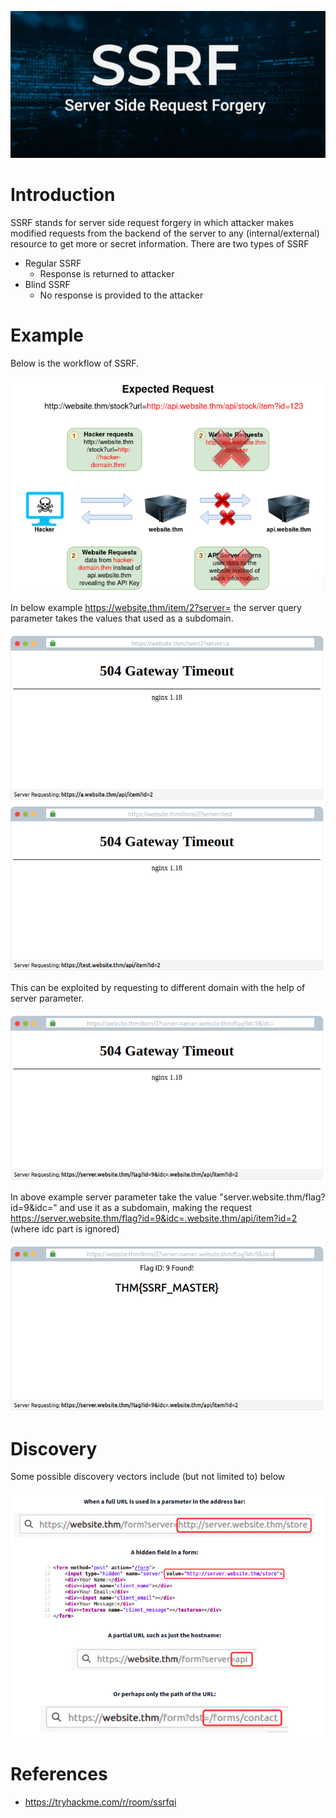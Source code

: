 
![](Pasted%20image%2020241112023907.png)

# Introduction

SSRF stands for server side request forgery in which attacker makes modified requests from the backend of the server to  any (internal/external) resource to get more or secret information. There are two types of SSRF

- Regular SSRF
	- Response is returned to attacker
- Blind SSRF
	- No response is provided to the attacker

# Example 

Below is the workflow of SSRF.

![](Pasted%20image%2020241112025440.png)

In below example <https://website.thm/item/2?server=> the server query parameter takes the values that used as a subdomain.

![](Pasted%20image%2020241112030409.png)
![](Pasted%20image%2020241112030514.png)

This can be exploited by requesting to different domain with the help of server parameter.

![](Pasted%20image%2020241112030750.png)

In above example server parameter take the value "server.website.thm/flag?id=9&idc=" and use it as a subdomain, making the request <https://server.website.thm/flag?id=9&idc=.website.thm/api/item?id=2>  (where idc part is ignored)

![](Pasted%20image%2020241112031057.png)

# Discovery

Some possible discovery vectors include (but not limited to) below

![](Pasted%20image%2020241112031707.png)

# References 

- <https://tryhackme.com/r/room/ssrfqi>


